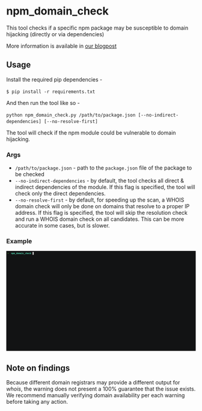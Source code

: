 # npm_domain_check

This tool checks if a specific npm package may be susceptible to domain hijacking (directly or via dependencies) 

More information is available in [our blogpost](https://jfrog.com/blog/npm-package-hijacking-through-domain-takeover-how-bad-is-this-new-attack/)



## Usage

Install the required pip dependencies - 

`$ pip install -r requirements.txt`

And then run the tool like so - 

`python npm_domain_check.py /path/to/package.json [--no-indirect-dependencies] [--no-resolve-first]`

The tool will check if the npm module could be vulnerable to domain hijacking.



### Args

* `/path/to/package.json` - path to the `package.json` file of the package to be checked
* `--no-indirect-dependencies` - by default, the tool checks all direct & indirect dependencies of the module. If this flag is specified, the tool will check only the direct dependencies.
* `--no-resolve-first` - by default, for speeding up the scan, a WHOIS domain check will only be done on domains that resolve to a proper IP address. If this flag is specified, the tool will skip the resolution check and run a WHOIS domain check on all candidates. This can be more accurate in some cases, but is slower.



### Example

![Example run](img/npm_domain_check.gif)



## Note on findings

Because different domain registrars may provide a different output for *whois*, the warning does not present a 100% guarantee that the issue exists. We recommend manually verifying domain availability per each warning before taking any action.
